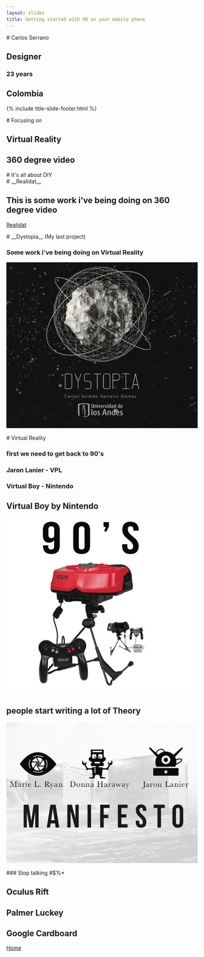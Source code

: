 ```yaml
---
layout: slides
title: Getting started with VR on your mobile phone
---
```

<section markdown="block" class="title-slide">
# Carlos Serrano 

## Designer

### 23 years

## __Colombia__

{% include title-slide-footer.html %}
</section>

<section markdown="block">
# Focusing on 

## Virtual Reality

## __360 degree video__

</section>

<section markdown="block">
# It's all about DIY



</section>
<section markdown="block">
# __Realidat__

## This is some work i've being doing on 360 degree video
[Realidat](https://youtu.be/1lzIM4nvVm4)

</section>
<section markdown="block">
# __Dystopia__ (My last project) 

### Some work i've being doing on __Virtual Reality__
![Dystopia](../img/dystopia.png)

</section>

<section markdown="block">
# Virtual Reality

### first we need to get back to __90's__

### Jaron Lanier - __VPL__ 

### Virtual Boy - __Nintendo__

</section>
<section markdown="block">


## Virtual Boy by __Nintendo__
![VirtualBoy](../img/nintendo.png)

</section>
<section markdown="block">


## people start writing a lot of __Theory__
![Manifesto](../img/manifesto.png)

</section>

<section markdown="block">
### Stop talking #$%*

# Oculus Rift
## __Palmer Luckey__

# Google Cardboard

[Home](../index.markdown)
	
</section>
